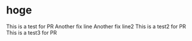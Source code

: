 # hoge
This is a test for PR
Another fix line
Another fix line2
This is a test2 for PR
This is a test3 for PR
